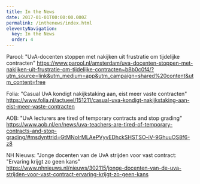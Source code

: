 ```yaml
---
title: In the News
date: 2017-01-01T00:00:00.000Z
permalink: /inthenews/index.html
eleventyNavigation:
  key: In the News
  order: 4
---
```


Parool: "UvA-docenten stoppen met nakijken uit frustratie om tijdelijke contracten" https://www.parool.nl/amsterdam/uva-docenten-stoppen-met-nakijken-uit-frustratie-om-tijdelijke-contracten~b8b0c0f4/?utm_source=link&utm_medium=app&utm_campaign=shared%20content&utm_content=free

Folia: "Casual UvA kondigt nakijkstaking aan, eist meer vaste contracten" https://www.folia.nl/actueel/151211/casual-uva-kondigt-nakijkstaking-aan-eist-meer-vaste-contracten

AOB: "UvA lecturers are tired of temporary contracts and stop grading"  https://www.aob.nl/en/news/uva-teachers-are-tired-of-temporary-contracts-and-stop-grading/#msdynttrid=GtMNoIrMLAePVyvEDhckSHSTSO-iV-9GhuuOS8f6-z8

NH Nieuws: "Jonge docenten van de UvA strijden voor vast contract: "Ervaring krijgt zo geen kans" https://www.nhnieuws.nl/nieuws/302115/jonge-docenten-van-de-uva-strijden-voor-vast-contract-ervaring-krijgt-zo-geen-kans